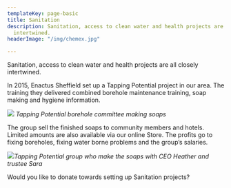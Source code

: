 ```yaml
---
templateKey: page-basic
title: Sanitation
description: Sanitation, access to clean water and health projects are all closely
  intertwined.
headerImage: "/img/chemex.jpg"

---
```

Sanitation, access to clean water and health projects are all closely intertwined.

In 2015, Enactus Sheffield set up a Tapping Potential project in our area. The training they delivered combined borehole maintenance training, soap making and hygiene information.

![](/img/some-of-the-tapping-potential-borehole-committee-making-soap.jpg)
_Tapping Potential borehole committee making soaps_

The group sell the finished soaps to community members and hotels. Limited amounts are also available via our online Store. The profits go to fixing boreholes, fixing water borne problems and the group’s salaries.

![](/img/tapping-potential-group.jpg)_Tapping Potential group who make the soaps with CEO Heather and trustee Sara_

Would you like to donate towards setting up Sanitation projects?